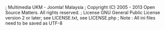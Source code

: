 ; Multimedia UKM - Joomla! Malaysia
; Copyright (C) 2005 - 2013 Open Source Matters. All rights reserved.
; License GNU General Public License version 2 or later; see LICENSE.txt, see LICENSE.php
; Note : All ini files need to be saved as UTF-8
